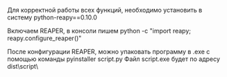 Для корректной работы всех функций, необходимо установить в систему python-reapy==0.10.0

Включаем REAPER, в консоли пишем python -c "import reapy; reapy.configure_reaper()"

После конфигурации REAPER, можно упаковать программу в .exe с помощью команды pyinstaller script.py
Файл script.exe будет по адресу dist\script\
